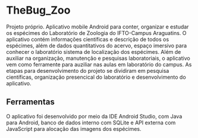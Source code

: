 # TheBug_Zoo
Projeto próprio.
Aplicativo mobile Android para conter, organizar e estudar os espécimes do Laboratório de Zoologia do IFTO-Campus Araguatins.
O aplicativo contém informações científicas e descrição de todos os espécimes, além de dados quantitativos do acervo, espaço imersivo
para conhecer o laboratório sistema de localização dos espécimes. Além de auxiliar na organização, manutenção e pesquisas laboratoriais, o aplicativo
vem como ferramente para auziliar nas aulas em laboratório do campus.
As etapas para desenvolvimento do projeto se dividiram em pesquisa científicas, organização presencical do laboratório e desenvolvimento
do aplicativo.
## Ferramentas
O aplicativo foi desenvolvido por meio da IDE Android Studio, com Java para Android, banco de dados interno com SQLite e API externa com JavaScript
para alocação das imagens dos espécimes.
